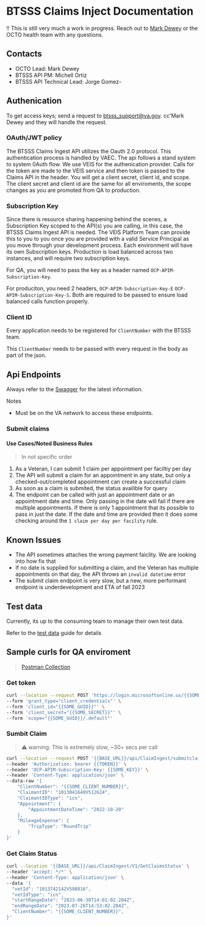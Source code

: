 # BTSSS Claims Inject Documentation

‼ This is still very much a work in progress. Reach out to [Mark Dewey](https://dsva.slack.com/team/U03Q3UP7RPS) or the OCTO health team with any questions. 

## Contacts

- OCTO Lead: Mark Dewey
- BTSSS API PM: Michell Ortiz
- BTSSS API Technical Lead: Jorge Gomez-


## Authenication

To get access keys; send a request to btsss_support@va.gov. cc'Mark Dewey and they will handle the request. 

### OAuth/JWT policy

The BTSSS Claims Ingest API utilizes the Oauth 2.0 protocol. This authentication process is handled by VAEC. The api follows a stand system to system 0Auth flow. We use VEIS for the authenication provider. Calls for the token are made to the VEIS service and then token is passed to the Claims API in the header. You will get a client secret, client id, and scope. The client secret and client id are the same for all enviroments, the scope changes as you are promoted from QA to production.  

### Subscription Key

Since there is resource sharing happening behind the scenes, a Subscription Key scoped to the API(s) you are calling, in this case, the BTSSS Claims Ingest API is needed.  The VEIS Platform Team can provide this to you to you once you are provided with a valid Service Principal as you move through your development process.  Each environment will have its own Subscription keys.  Production is load balanced across two instances, and will require two subscription keys.

For QA, you will need to pass the key as a header named `OCP-APIM-Subscription-Key`. 

For produciton, you need 2 headers, `OCP-APIM-Subscription-Key-E` `OCP-APIM-Subscription-Key-S`.  Both are required to be passed to ensure load balanced calls function properly.

### Client ID

Every application needs to be registered for  `ClientNumber` with the BTSSS team. 

This `ClientNumber` needs to be passed with every request in the body as part of the json. 

## Api Endpoints 

Always refer to the [Swagger](https://claimingestsvc-ppd-btsss-east.nprod.vaec.va.gov/swagger/index.html) for the latest information. 

Notes
- Must be on the VA network to access these endpoints. 

### Submit claims 

#### Use Cases/Noted Business Rules

> In not specific order

1. As a Veteran, I can submit 1 claim per appointment per faciltiy per day
1. The API will submit a claim for an appointment in any state, but only a checked-out/completed appointment can create a successful claim
1. As soon as a claim is submited, the status availible for query
1. The endpoint can be called with just an appointment date or an appointment date and time. Only passing in the date will fail if there are multiple appointments. If there is only 1 appointment that its possible to pass in just the date. If the date and time are provided then it does some checking around the `1 claim per day per facility` rule. 

## Known Issues 

- The API sometimes attaches the wrong payment faiclity. We are looking into how fix that
- If no date is supplied for submitting a claim, and the Veteran has multiple appointments on that day, the API throws an `invalid datetime` error
- The submit claim endpoint is very slow, but a new, more performant endpoint is underdevelopment and ETA of fall 2023

## Test data

Currently, its up to the consuming team to manage their own test data. 

Refer to the [test data](./test.data.md) guide for details

## Sample curls for QA enviroment 

> [Postman Collection](./postman/BTSSS%20API.postman_collection.json)

### Get token

```bash
curl --location --request POST 'https://login.microsoftonline.us/{{SOME_GUID}}/oauth2/v2.0/token' \
--form 'grant_type="client_credentials"' \
--form 'client_id="{{SOME_GUID}}"' \
--form 'client_secret="{{SOME_SECRET}}"' \
--form 'scope="{{SOME_GUID}}/.default"'
```


### Sumbit Claim

> ⚠ warning: This is extremely slow, ~30+ secs per call
```bash
curl --location --request POST '{{BASE_URL}}/api/ClaimIngest/submitclaim' \
--header 'Authorization: bearer {{TOKEN}}' \
--header 'OCP-APIM-Subscription-Key: {{SOME_KEY}}' \
--header 'Content-Type: application/json' \
--data-raw '{
    "ClientNumber": "{{SOME_CLIENT_NUMBER}}",
    "ClaimantID": "1013041640V512624",
    "ClaimantIDType": "icn",
    "Appointment": {
        "AppointmentDateTime": "2022-10-20"
    },
    "MileageExpense": {
        "TripType": "RoundTrip"
    }
}'
```

### Get Claim Status

```bash
curl --location '{{BASE_URL}}/api/ClaimIngest/V1/GetClaimsStatus' \
--header 'accept: */*' \
--header 'Content-Type: application/json' \
--data '{
  "vetId": "1013742142V598816",
  "vetIdType": "icn",
  "startRangeDate": "2023-06-30T14:01:02.204Z",
  "endRangeDate": "2023-07-26T14:53:02.204Z",
  "ClientNumber": "{{SOME_CLIENT_NUMBER}}",
}'
```
